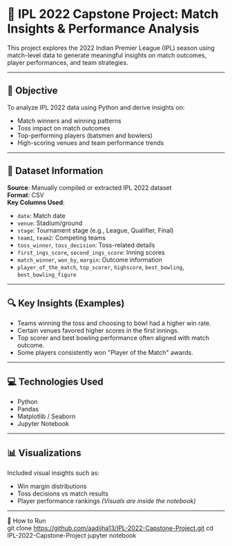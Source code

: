 # 🏏 IPL 2022 Capstone Project: Match Insights & Performance Analysis

This project explores the 2022 Indian Premier League (IPL) season using match-level data to generate meaningful insights on match outcomes, player performances, and team strategies.

---

## 📌 Objective

To analyze IPL 2022 data using Python and derive insights on:
- Match winners and winning patterns
- Toss impact on match outcomes
- Top-performing players (batsmen and bowlers)
- High-scoring venues and team performance trends

---

## 📁 Dataset Information

**Source**: Manually compiled or extracted IPL 2022 dataset  
**Format**: CSV  
**Key Columns Used**:
- `date`: Match date  
- `venue`: Stadium/ground  
- `stage`: Tournament stage (e.g., League, Qualifier, Final)  
- `team1`, `team2`: Competing teams  
- `toss_winner`, `toss_decision`: Toss-related details  
- `first_ings_score`, `second_ings_score`: Inning scores  
- `match_winner`, `won_by`, `margin`: Outcome information  
- `player_of_the_match`, `top_scorer`, `highscore`, `best_bowling`, `best_bowling_figure`

---

## 🔍 Key Insights (Examples)
- Teams winning the toss and choosing to bowl had a higher win rate.
- Certain venues favored higher scores in the first innings.
- Top scorer and best bowling performance often aligned with match outcome.
- Some players consistently won "Player of the Match" awards.

---

## 💻 Technologies Used

- Python
- Pandas
- Matplotlib / Seaborn
- Jupyter Notebook

---

## 📊 Visualizations

Included visual insights such as:
- Win margin distributions
- Toss decisions vs match results
- Player performance rankings
*(Visuals are inside the notebook)*

---
🚀 How to Run<br>
git clone https://github.com/aadijha13/IPL-2022-Capstone-Project.git
cd IPL-2022-Capstone-Project
jupyter notebook


